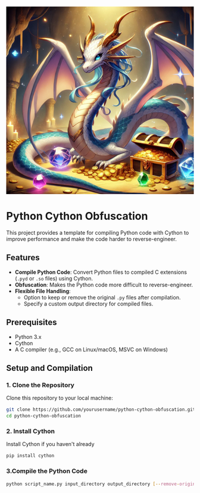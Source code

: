 ﻿![Dragon Guarding Treasure](images/dragon.webp)

# Python Cython Obfuscation

This project provides a template for compiling Python code with Cython to improve performance and make the code harder to reverse-engineer.

## Features

- **Compile Python Code**: Convert Python files to compiled C extensions (`.pyd` or `.so` files) using Cython.
- **Obfuscation**: Makes the Python code more difficult to reverse-engineer.
- **Flexible File Handling**:
  - Option to keep or remove the original `.py` files after compilation.
  - Specify a custom output directory for compiled files.

## Prerequisites

- Python 3.x
- Cython
- A C compiler (e.g., GCC on Linux/macOS, MSVC on Windows)

## Setup and Compilation

### 1. Clone the Repository

Clone this repository to your local machine:

```bash
git clone https://github.com/yourusername/python-cython-obfuscation.git
cd python-cython-obfuscation
```

### 2. Install Cython

Install Cython if you haven't already

```bash
pip install cython
```

### 3.Compile the Python Code

```bash
python script_name.py input_directory output_directory [--remove-originals]
```

